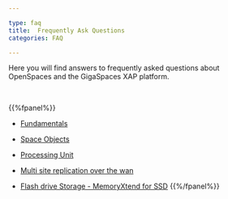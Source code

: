 ```yaml
---

type: faq
title:  Frequently Ask Questions
categories: FAQ

---
```


Here you will find answers to frequently asked questions about OpenSpaces and the GigaSpaces XAP platform.

<br>


{{%fpanel%}}
- [Fundamentals](./openspaces-faq.html)


- [Space Objects](./space-objects.html)

- [Processing Unit](./pu.html)

- [Multi site replication over the wan](./multi-site-replication-over-the-wan-faq.html)

- [Flash drive Storage - MemoryXtend for SSD](./blobstore-cache-policy-faq.html)
{{%/fpanel%}}